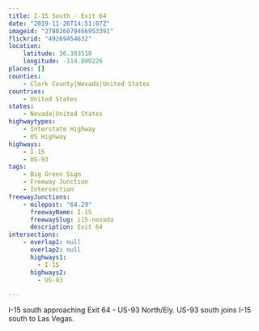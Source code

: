 ```yaml
---
title: I-15 South - Exit 64
date: "2019-11-26T14:51:07Z"
imageid: "278026070466953391"
flickrid: "49269454632"
location:
    latitude: 36.383518
    longitude: -114.890226
places: []
counties:
    - Clark County|Nevada|United States
countries:
    - United States
states:
    - Nevada|United States
highwaytypes:
    - Interstate Highway
    - US Highway
highways:
    - I-15
    - US-93
tags:
    - Big Green Sign
    - Freeway Junction
    - Intersection
freewayJunctions:
    - milepost: "64.29"
      freewayName: I-15
      freewaySlug: i15-nevada
      description: Exit 64
intersections:
    - overlap1: null
      overlap2: null
      highways1:
        - I-15
      highways2:
        - US-93

---
```

I-15 south approaching Exit 64 - US-93 North/Ely.  US-93 south joins I-15 south to Las Vegas.